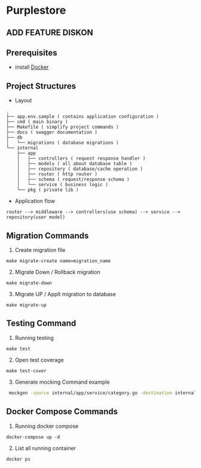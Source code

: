 # Purplestore

## ADD FEATURE DISKON

## Prerequisites
- install [Docker](https://docs.docker.com/engine/install/)

## Project Structures
- Layout

```
.
├── app.env.sample ( contains application configuration )
├── cmd ( main binary )
├── Makefile ( simplify project commands )
├── docs ( swagger documentation )
├── db
│   └── migrations ( database migrations )
└── internal
    ├── app
    │   ├── controllers ( request response handler )
    │   ├── models ( all about database table )
    │   ├── repository ( database/cache operation )
    │   ├── router ( http router )
    │   ├── schema ( request/response schema )
    │   └── service ( business logic )
    └── pkg ( private lib )
```
- Application flow
```
router --> middleware --> controllers(use schema) --> service --> repository(user model)
```

## Migration Commands

1. Create migration file
```
make migrate-create name=migration_name
```

2. Migrate Down / Rollback migration
```
make migrate-down
```
3. Migrate UP / Applt migration to database
```
make migrate-up
```

## Testing Command

1. Running testing
```
make test
```
2. Open test coverage
```
make test-cover
```
3. Generate mocking
Command example
```sh
 mockgen -source internal/app/service/category.go -destination internal/mocks/category_repository_mock.go -package mocks
```

## Docker Compose Commands

1. Running docker compose
```
docker-compose up -d
```
2. List all running container
```
docker ps
```
